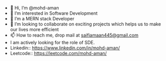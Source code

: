- 👋 Hi, I’m @mohd-aman
- 👀 I’m interested in Software Development
- 🌱 I’m a MERN stack Developer
- 💞️ I’m looking to collaborate on exciting projects which helps us to make our lives more efficient
- 📫 How to reach me, drop mail at saifiamaan445@gmail.com
- I am actively looking for the role of SDE.
- Linkedin:: https://www.linkedin.com/in/mohd-aman/
- Leetcode:: https://leetcode.com/mohd-aman/

<!---
mohd-aman/mohd-aman is a ✨ special ✨ repository because its `README.md` (this file) appears on your GitHub profile.
You can click the Preview link to take a look at your changes.
--->
